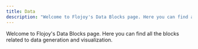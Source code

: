 ```yaml
---
title: Data
description: "Welcome to Flojoy's Data Blocks page. Here you can find all the blocks related to data generation and visualization."
---
```


Welcome to Flojoy's Data Blocks page.
Here you can find all the blocks related to data generation and visualization.
